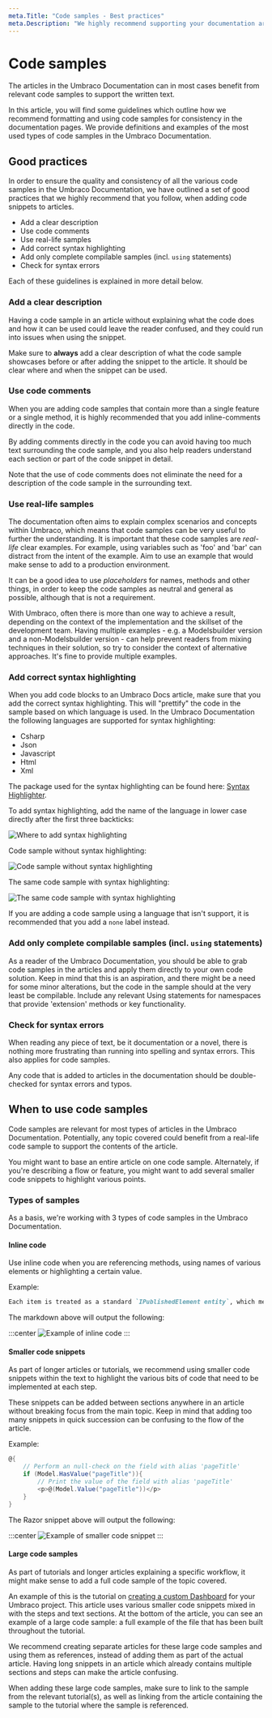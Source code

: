 ```yaml
---
meta.Title: "Code samples - Best practices"
meta.Description: "We highly recommend supporting your documentation articles with code samples. Make sure the samples follow our best practices outlined in this article."
---
```


# Code samples

The articles in the Umbraco Documentation can in most cases benefit from relevant code samples to support the written text.

In this article, you will find some guidelines which outline how we recommend formatting and using code samples for consistency in the documentation pages. We provide definitions and examples of the most used types of code samples in the Umbraco Documentation.

## Good practices

In order to ensure the quality and consistency of all the various code samples in the Umbraco Documentation, we have outlined a set of good practices that we highly recommend that you follow, when adding code snippets to articles.

* Add a clear description
* Use code comments
* Use real-life samples
* Add correct syntax highlighting
* Add only complete compilable samples (incl. `using` statements)
* Check for syntax errors

Each of these guidelines is explained in more detail below.

### Add a clear description

Having a code sample in an article without explaining what the code does and how it can be used could leave the reader confused, and they could run into issues when using the snippet.

Make sure to **always** add a clear description of what the code sample showcases before or after adding the snippet to the article. It should be clear where and when the snippet can be used.

### Use code comments

When you are adding code samples that contain more than a single feature or a single method, it is highly recommended that you add inline-comments directly in the code.

By adding comments directly in the code you can avoid having too much text surrounding the code sample, and you also help readers understand each section or part of the code snippet in detail.

Note that the use of code comments does not eliminate the need for a description of the code sample in the surrounding text.

### Use real-life samples

The documentation often aims to explain complex scenarios and concepts within Umbraco, which means that code samples can be very useful to further the understanding. It is important that these code samples are *real-life* clear examples. For example, using variables such as 'foo' and 'bar' can distract from the intent of the example. Aim to use an example that would make sense to add to a production environment.

It can be a good idea to use *placeholders* for names, methods and other things, in order to keep the code samples as neutral and general as possible, although that is not a requirement.

With Umbraco, often there is more than one way to achieve a result, depending on the context of the implementation and the skillset of the development team. Having multiple examples - e.g. a Modelsbuilder version and a non-Modelsbuilder version - can help prevent readers from mixing techniques in their solution, so try to consider the context of alternative approaches. It's fine to provide multiple examples.

### Add correct syntax highlighting

When you add code blocks to an Umbraco Docs article, make sure that you add the correct syntax highlighting. This will "prettify" the code in the sample based on which language is used. In the Umbraco Documentation the following languages are supported for syntax highlighting:

* Csharp
* Json
* Javascript
* Html
* Xml

The package used for the syntax highlighting can be found here: [Syntax Highlighter](https://github.com/abjerner/Skybrud.SyntaxHighlighter/blob/master/src/Skybrud.SyntaxHighlighter/Language.cs).

To add syntax highlighting, add the name of the language in lower case directly after the first three backticks:

![Where to add syntax highlighting](images/add-syntax-highlighting.png)

Code sample without syntax highlighting:

![Code sample without syntax highlighting](images/snippet-without-syntaxhighlighting.png)

The same code sample with syntax highlighting:

![The same code sample with syntax highlighting](images/snippet-with-syntaxhighlighting.png)

If you are adding a code sample using a language that isn't support, it is recommended that you add a `none` label instead.

### Add only complete compilable samples (incl. `using` statements)

As a reader of the Umbraco Documentation, you should be able to grab code samples in the articles and apply them directly to your own code solution. Keep in mind that this is an aspiration, and there might be a need for some minor alterations, but the code in the sample should at the very least be compilable. Include any relevant Using statements for namespaces that provide 'extension' methods or key functionality.

### Check for syntax errors

When reading any piece of text, be it documentation or a novel, there is nothing more frustrating than running into spelling and syntax errors. This also applies for code samples.

Any code that is added to articles in the documentation should be double-checked for syntax errors and typos.

## When to use code samples

Code samples are relevant for most types of articles in the Umbraco Documentation. Potentially, any topic covered could benefit from a real-life code sample to support the contents of the article.

You might want to base an entire article on one code sample. Alternately, if you're describing a flow or feature, you might want to add several smaller code snippets to highlight various points.

### Types of samples

As a basis, we're working with 3 types of code samples in the Umbraco Documentation.

#### Inline code

Use inline code when you are referencing methods, using names of various elements or highlighting a certain value.

Example:

```markdown
Each item is treated as a standard `IPublishedElement entity`, which means you can use all the value converters you are used to using.
```

The markdown above will output the following:

:::center
![Example of inline code](images/inline-sample.png)
:::

#### Smaller code snippets

As part of longer articles or tutorials, we recommend using smaller code snippets within the text to highlight the various bits of code that need to be implemented at each step.

These snippets can be added between sections anywhere in an article without breaking focus from the main topic. Keep in mind that adding too many snippets in quick succession can be confusing to the flow of the article.

Example:

```csharp
@{
    // Perform an null-check on the field with alias 'pageTitle'
    if (Model.HasValue("pageTitle")){
        // Print the value of the field with alias 'pageTitle'
        <p>@(Model.Value("pageTitle"))</p>
    }
}
```

The Razor snippet above will output the following:

:::center
![Example of smaller code snippet](images/codesnippet-sample.png)
:::

#### Large code samples

As part of tutorials and longer articles explaining a specific workflow, it might make sense to add a full code sample of the topic covered.

An example of this is the tutorial on [creating a custom Dashboard](../../Tutorials/Creating-a-Custom-Dashboard) for your Umbraco project. This article uses various smaller code snippets mixed in with the steps and text sections. At the bottom of the article, you can see an example of a large code sample: a full example of the file that has been built throughout the tutorial.

We recommend creating separate articles for these large code samples and using them as references, instead of adding them as part of the actual article. Having long snippets in an article which already contains multiple sections and steps can make the article confusing.

When adding these large code samples, make sure to link to the sample from the relevant tutorial(s), as well as linking from the article containing the sample to the tutorial where the sample is referenced.
